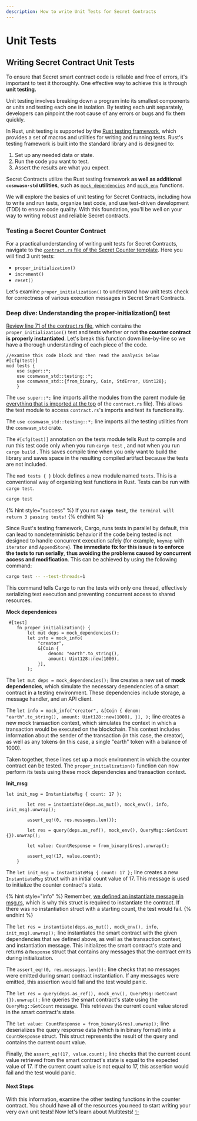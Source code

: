 ```yaml
---
description: How to write Unit Tests for Secret Contracts
---
```


# Unit Tests

## Writing Secret Contract Unit Tests <a href="#writing-automated-tests" id="writing-automated-tests"></a>

To ensure that Secret smart contract code is reliable and free of errors, it's important to test it thoroughly. One effective way to achieve this is through **unit testing.**

Unit testing involves breaking down a program into its smallest components or units and testing each one in isolation. By testing each unit separately, developers can pinpoint the root cause of any errors or bugs and fix them quickly.

In Rust, unit testing is supported by the [Rust testing framework](https://doc.rust-lang.org/book/ch11-01-writing-tests.html), which provides a set of macros and utilities for writing and running tests. Rust's testing framework is built into the standard library and is designed to:

1. Set up any needed data or state.
2. Run the code you want to test.
3. Assert the results are what you expect.

Secret Contracts utilize the Rust testing framework **as well as additional `cosmwasm-std` utilities**, such as  [`mock_dependencies`](https://docs.rs/cosmwasm-std/1.0.0/cosmwasm\_std/testing/fn.mock\_dependencies.html) and [`mock_env`](https://docs.rs/cosmwasm-std/1.0.0/cosmwasm\_std/testing/fn.mock\_env.html) functions.&#x20;

We will explore the basics of unit testing for Secret Contracts, including how to write and run tests, organize test code, and use test-driven development (TDD) to ensure code quality. With this foundation, you'll be well on your way to writing robust and reliable Secret contracts.&#x20;

### Testing a Secret Counter Contract&#x20;

For a practical understanding of writing unit tests for Secret Contracts, navigate to the [`contract.rs` file of the Secret Counter template](https://github.com/scrtlabs/secret-template/blob/7f21404f0ef51a3e2d5cc725319dbe92e419a03b/src/contract.rs#L71). Here you will find 3 unit tests:&#x20;

* `proper_initialization()`
* `increment()`
* `reset()`

Let's examine `proper_initialization()` to understand how unit tests check for correctness of various execution messages in Secret Smart Contracts.&#x20;

### Deep dive: Understanding the proper-initialization() test

[Review line 71 of the contract.rs file](https://github.com/scrtlabs/secret-template/blob/7f21404f0ef51a3e2d5cc725319dbe92e419a03b/src/contract.rs#L71), which contains the `proper_initialization()` test and tests whether or not **the counter contract is properly instantiated**. Let's break this function down line-by-line so we have a thorough understanding of each piece of the code.&#x20;

```
//examine this code block and then read the analysis below
#[cfg(test)]
mod tests {
    use super::*;
    use cosmwasm_std::testing::*;
    use cosmwasm_std::{from_binary, Coin, StdError, Uint128};
    }
```

The `use super::*;` line imports all the modules from the parent module ([ie everything that is imported at the top](https://github.com/scrtlabs/secret-template/blob/7f21404f0ef51a3e2d5cc725319dbe92e419a03b/src/contract.rs#L1) of the `contract.rs` file). This allows the test module to access `contract.rs`'s imports and test its functionality.

The `use cosmwasm_std::testing::*;` line imports all the testing utilities from the `cosmwasm_std` crate.&#x20;

The `#[cfg(test)]` annotation on the tests module tells Rust to compile and run this test code only when you run `cargo test` , and not when you run `cargo build` . This saves compile time when you only want to build the library and saves space in the resulting compiled artifact because the tests are not included.

The `mod tests { }` block defines a new module named `tests`. This is a conventional way of organizing test functions in Rust. Tests can be run with `cargo test`.

```bash
cargo test
```

{% hint style="success" %}
If you run **`cargo test`,** `the terminal will return 3 passing tests!`
{% endhint %}

Since Rust's testing framework, Cargo, runs tests in parallel by default, this can lead to nondeterministic behavior if the code being tested is not designed to handle concurrent execution safely (for example, `keymap` with `iterator` and `AppendStore`). **The immediate fix for this issue is to enforce the tests to run serially**, **thus avoiding the problems caused by concurrent access and modification**. This can be achieved by using the following command:

```bash
cargo test -- --test-threads=1
```

This command tells Cargo to run the tests with only one thread, effectively serializing test execution and preventing concurrent access to shared resources.

**Mock dependenices**&#x20;

```
 #[test]
    fn proper_initialization() {
        let mut deps = mock_dependencies();
        let info = mock_info(
            "creator",
            &[Coin {
                denom: "earth".to_string(),
                amount: Uint128::new(1000),
            }],
        );
```

The `let mut deps = mock_dependencies();` line creates a new set of **mock dependencies**, which simulate the necessary dependencies of a smart contract in a testing environment. These dependencies include storage, a message handler, and an API client.

The `let info = mock_info("creator", &[Coin { denom: "earth".to_string(), amount: Uint128::new(1000), }], );` line creates a new mock transaction context, which simulates the context in which a transaction would be executed on the blockchain. This context includes information about the sender of the transaction (in this case, the creator), as well as any tokens (in this case, a single "earth" token with a balance of 1000).

Taken together, these lines set up a mock environment in which the counter contract can be tested. The `proper_initialization()` function can now perform its tests using these mock dependencies and transaction context.

**Init\_msg**&#x20;

```
let init_msg = InstantiateMsg { count: 17 };

        let res = instantiate(deps.as_mut(), mock_env(), info, init_msg).unwrap();

        assert_eq!(0, res.messages.len());
        
        let res = query(deps.as_ref(), mock_env(), QueryMsg::GetCount {}).unwrap();
        
        let value: CountResponse = from_binary(&res).unwrap();
        
        assert_eq!(17, value.count);
    }
```

The `let init_msg = InstantiateMsg { count: 17 };` line creates a new `InstantiateMsg` struct with an initial count value of 17. This message is used to initialize the counter contract's state.

{% hint style="info" %}
Remember, [we defined an instantiate message in msg.rs](https://github.com/scrtlabs/secret-template/blob/7f21404f0ef51a3e2d5cc725319dbe92e419a03b/src/msg.rs#L5), which is why this struct is required to instantiate the contract. If there was no instantiation struct with a starting count, the test would fail.&#x20;
{% endhint %}

The `let res = instantiate(deps.as_mut(), mock_env(), info, init_msg).unwrap();` line instantiates the smart contract with the given dependencies that we defined above, as well as the transaction context, and instantiation message. This initializes the smart contract's state and returns a `Response` struct that contains any messages that the contract emits during initialization.

The `assert_eq!(0, res.messages.len());` line checks that no messages were emitted during smart contract instantiation. If any messages were emitted, this assertion would fail and the test would panic.&#x20;

The `let res = query(deps.as_ref(), mock_env(), QueryMsg::GetCount {}).unwrap();` line queries the smart contract's state using the `QueryMsg::GetCount` message. This retrieves the current count value stored in the smart contract's state.

The `let value: CountResponse = from_binary(&res).unwrap();` line deserializes the query response data (which is in binary format) into a `CountResponse` struct. This struct represents the result of the query and contains the current count value.

Finally, the `assert_eq!(17, value.count);` line checks that the current count value retrieved from the smart contract's state is equal to the expected value of 17. If the current count value is not equal to 17, this assertion would fail and the test would panic.&#x20;

#### Next Steps

With this information, examine the other testing functions in the counter contract. You should have all of the resources you need to start writing your very own unit tests! Now let's learn about Multitests! [✨](https://emojipedia.org/sparkles/)
